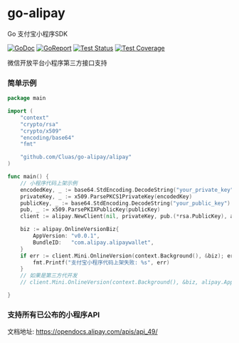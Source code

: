 # go-alipay #
Go 支付宝小程序SDK

[![GoDoc](https://img.shields.io/static/v1?label=godoc&message=reference&color=blue)](https://pkg.go.dev/github.com/Cluas/go-alipay)
[![GoReport](https://goreportcard.com/badge/github.com/Cluas/go-alipay)](https://goreportcard.com/report/github.com/Cluas/go-alipay)
[![Test Status](https://github.com/Cluas/go-alipay/workflows/tests/badge.svg)](https://github.com/Cluas/go-alipay/actions?query=workflow%3Atests)
[![Test Coverage](https://codecov.io/gh/Cluas/go-alipay/branch/master/graph/badge.svg)](https://codecov.io/gh/Cluas/go-alipay)


微信开放平台小程序第三方接口支持

### 简单示例
```go
package main

import (
	"context"
	"crypto/rsa"
	"crypto/x509"
	"encoding/base64"
	"fmt"

	"github.com/Cluas/go-alipay/alipay"
)

func main() {
	// 小程序代码上架示例
	encodedKey, _ := base64.StdEncoding.DecodeString("your_private_key")
	privateKey, _ := x509.ParsePKCS1PrivateKey(encodedKey)
	publicKey, _ := base64.StdEncoding.DecodeString("your_public_key")
	pub, _ := x509.ParsePKIXPublicKey(publicKey)
	client := alipay.NewClient(nil, privateKey, pub.(*rsa.PublicKey), alipay.AppID("your_app_id"))

	biz := alipay.OnlineVersionBiz{
		AppVersion: "v0.0.1",
		BundleID:   "com.alipay.alipaywallet",
	}
	if err := client.Mini.OnlineVersion(context.Background(), &biz); err != nil {
		fmt.Printf("支付宝小程序代码上架失败: %s", err)
	}
	// 如果是第三方代开发
	// client.Mini.OnlineVersion(context.Background(), &biz, alipay.AppAuthToken(token))

}
```
### 支持所有已公布的小程序API
文档地址: https://opendocs.alipay.com/apis/api_49/


